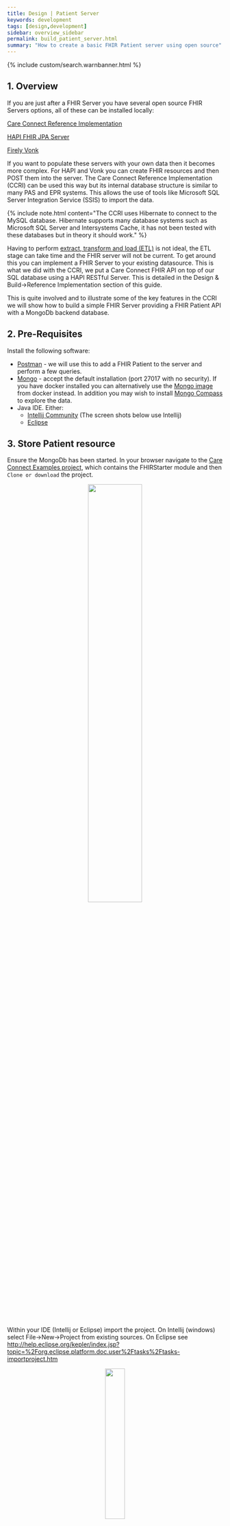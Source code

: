 ```yaml
---
title: Design | Patient Server
keywords: development
tags: [design,development]
sidebar: overview_sidebar
permalink: build_patient_server.html
summary: "How to create a basic FHIR Patient server using open source"
---
```


{% include custom/search.warnbanner.html %}

## 1. Overview ##

If you are just after a FHIR Server you have several open source FHIR Servers options, all of these can be installed locally:

[Care Connect Reference Implementation](https://nhsconnect.github.io/CareConnectAPI/build_ri_install.html)

[HAPI FHIR JPA Server](http://hapifhir.io/doc_jpa.html)

[Firely Vonk](http://vonk.fire.ly/)

If you want to populate these servers with your own data then it becomes more complex. For HAPI and Vonk you can create FHIR resources and then POST them into the server. The Care Connect Reference Implementation (CCRI) can be used this way but its internal database structure is similar to many PAS and EPR systems. This allows the use of tools like Microsoft SQL Server Integration Service (SSIS) to import the data.

{% include note.html content="The CCRI uses Hibernate to connect to the MySQL database. Hibernate supports many database systems such as Microsoft SQL Server and Intersystems Cache, it has not been tested with these databases but in theory it should work." %}

Having to perform [extract, transform and load (ETL)](https://en.wikipedia.org/wiki/Extract,_transform,_load) is not ideal, the ETL stage can take time and the FHIR server will not be current. To get around this you can implement a FHIR Server to your existing datasource. This is what we did with the CCRI, we put a Care Connect FHIR API on top of our SQL database using a HAPI RESTful Server. This is detailed in the Design & Build->Reference Implementation section of this guide.

This is quite involved and to illustrate some of the key features in the CCRI we will show how to build a simple FHIR Server providing a FHIR Patient API with a MongoDb backend database.

## 2. Pre-Requisites ##

Install the following software:

*  	[Postman](https://www.getpostman.com/) - we will use this to add a FHIR Patient to the server and perform a few queries.
*   [Mongo](https://docs.mongodb.com/manual/installation) - accept the default installation (port 27017 with no security). If you have docker installed you can alternatively use the [Mongo image](https://hub.docker.com/_/mongo/) from docker instead. In addition you may wish to install [Mongo Compass](https://www.mongodb.com/products/compass) to explore the data.
*   Java IDE. Either:
    *    [Intellij Community](https://www.jetbrains.com/idea/download) (The screen shots below use Intellij)
    *    [Eclipse](http://www.eclipse.org/downloads/packages/eclipse-ide-java-developers/oxygen2)


## 3. Store Patient resource ##

Ensure the MongoDb has been started. In your browser navigate to the [Care Connect Examples project](https://github.com/nhsconnect/careconnect-examples), which contains the FHIRStarter module and then `Clone or download` the project.

<p style="text-align:center;"><img src="images/nosql/GitHub.PNG" style="width:50%;max-width: 50%;"></p>

Within your IDE (Intellij or Eclipse) import the project. On Intellij (windows) select File->New->Project from existing sources. On Eclipse see http://help.eclipse.org/kepler/index.jsp?topic=%2Forg.eclipse.platform.doc.user%2Ftasks%2Ftasks-importproject.htm

 <p style="text-align:center;"><img src="images/nosql/ImportProject.PNG" style="width:30%;max-width: 30%;"></p>

In the screenshot above we've chosen just to import the FHIRStarter project. On the next screen we imported the module as a Maven project and then accepted the defaults in the remaining screens.

On Intellij select spring-boot:run from the Maven Projects menu.

<p style="text-align:center;"><img src="images/nosql/SpringBootRun.PNG" style="width:100%;max-width: 100%;"></p>

For Eclipse, in eclipse Project Explorer, right click the project name -> select "Run As" -> "Maven Build..."
In the goals, enter `spring-boot:run` then click Run button.

A basic FHIR server will now be up and running. To confirm, start POSTMan and GET http://127.0.0.1:8183/STU3/metadata
You will see a FHIR ConformanceStatement returned from the server.

<p style="text-align:center;"><img src="images/nosql/POSTMANmeta.PNG" style="width:80%;max-width: 80%;"></p>

Looking at the return ConformanceStatement you will notice the server supports FHIR Patient and the Create operation.

<p style="text-align:center;"><img src="images/nosql/POSTMANpatient.PNG" style="width:50%;max-width: 50%;"></p>

We will now add a Patient to our server. In POSTMAN the url is http://127.0.0.1:8183/STU3/Patient, the action is POST, under Headers add a `Content-Type` key with a value of `application/fhir+xml`. (If your example is in JSON format set the value to be 'application/fhir+json')

<p style="text-align:center;"><img src="images/nosql/POSTMANpatientHeaders.PNG" style="width:50%;max-width: 50%;"></p>

Then copy a FHIR Patient into the Body section (We used Patient/1 from the CCRI server in the image below) and then click 'Send'.

<p style="text-align:center;"><img src="images/nosql/POSTMANpatientCreate.PNG" style="width:80%;max-width: 80%;"></p>

The response Status should be `201 Created` which indicates the Patient has been added to the server.

If you installed MongoDb Compass you will be able to view the Patient that was just added. You should notice the patient document is very similar to the FHIR Patient we posted into the database. It's not the same for two reasons, firstly MongoDb uses [BSON](https://en.wikipedia.org/wiki/BSON) although this is very similar to JSON it has a few differences. Secondly we've not just converted the XML/JSON FHIR Patient to BSON, we have used [Spring Data](https://projects.spring.io/spring-data-mongodb/) JPA Entities which will allow us to simplify the search operations will we add later.

<p style="text-align:center;"><img src="images/nosql/POSTMANpatientCompass.PNG" style="width:80%;max-width: 80%;"></p>

That is most of the installation and configuration completed. We have created a FHIR Server using a NoSQL Document database that supports FHIR Patient.


## 4. Retrieve Patient resource ##

We have mentioned the CCRI and this example project are using different database technologies, MongDb a NoSQL database rather than a MySQL a SQL database and also [Spring Data](https://projects.spring.io/spring-data-mongodb/) instead of [Hibernate ORM](http://hibernate.org/). The main reason is we wanted to simplify the description of the FHIR Server components used in the CCRI, both projects are composed in a similar way as shown in the diagram below:

<p style="text-align:center;"><img src="images/nosql/fhirStartConfig.PNG" style="width:60%;max-width: 60%;"></p>

As can be seen the HAPI RESTful Server is common to both projects. The configuration of this server can be found in the `fhirStarterRestfulServer.java` shown in the diagram below, configuration is described on the [HAPI Server - REST Server](http://hapifhir.io/doc_rest_server.html) website. The highlighted section shows the PatientProvider which is used to tell the HAPI Server that we support Patient and also where the implementation is.

<p style="text-align:center;"><img src="images/nosql/ccri-nosql.jpg" style="width:60%;max-width: 60%;"></p>




Class. This is where you can add in security, set default the server to use XML or JSON as defaults. More details are on the hapi fhir site.

For demonstration purposes I’ve already created a Patient provider and will add that to the server [uncomment line and restart server]

Going back to postman we can now see the changes to the conformance statement [show] and post in a Patient resource [use ccri and show also show mongo database]

How do we retrieve? [Uncomment the read section and do get call within postman. Change Accept to xml/json. Mention this is all built in]

## 5. Search Patient resource ##

How do we do a search? [explain PatientProvider search options. Uncomment section, build another option]
